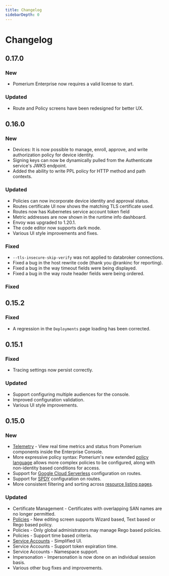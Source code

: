 ```yaml
---
title: Changelog
sidebarDepth: 0
---
```


# Changelog

## 0.17.0

### New
- Pomerium Enterprise now requires a valid license to start.

### Updated

- Route and Policy screens have been redesigned for better UX.

## 0.16.0

### New

- Devices: It is now possible to manage, enroll, approve, and write authorization policy for device identity.
- Signing keys can now be dynamically pulled from the Authenticate service's JWKS endpoint.
- Added the ability to write PPL policy for HTTP method and path contexts.

### Updated

- Policies can now incorporate device identity and approval status.
- Routes certificate UI now shows the matching TLS certificate used.
- Routes now has Kubernetes service account token field
- Metric addresses are now shown in the runtime info dashboard.
- Envoy was upgraded to 1.20.1.
- The code editor now supports dark mode.
- Various UI style improvements and fixes.

### Fixed

- `--tls-insecure-skip-verify` was not applied to databroker connections.
- Fixed a bug in the host rewrite code (thank you @rankinc for reporting).
- Fixed a bug in the way timeout fields were being displayed.
- Fixed a bug in the way route header fields were being ordered.

### Fixed

## 0.15.2

### Fixed

- A regression in the `Deployments` page loading has been corrected.

## 0.15.1

### Fixed

- Tracing settings now persist correctly.

### Updated

- Support configuring multiple audiences for the console.
- Improved configuration validation.
- Various UI style improvements.

## 0.15.0

### New

- [Telemetry] - View real time metrics and status from Pomerium components inside the Enterprise Console.
- More expressive policy syntax: Pomerium's new extended [policy language] allows more complex policies to be configured, along with non-identity based conditions for access.
- Support for [Google Cloud Serverless] configuration on routes.
- Support for [SPDY] configuration on routes.
- More consistent filtering and sorting across [resource listing pages][runtime].

### Updated

- Certificate Management - Certificates with overlapping SAN names are no longer permitted.
- [Policies] - New editing screen supports Wizard based, Text based or Rego based policy.
- Policies - Only global administrators may manage Rego based policies.
- Policies - Support time based criteria.
- [Service Accounts] - Simplified UI.
- Service Accounts - Support token expiration time.
- Service Accounts - Namespace support.
- Impersonation - Impersonation is now done on an individual session basis.
- Various other bug fixes and improvements.

[`signing key`]: /docs/reference/signing-key
[google cloud serverless]: /docs/reference/routes/enable-google-cloud-serverless-authentication
[policies]: /docs/enterprise/reference/manage#policies-2
[policy language]: /docs/enterprise/reference/manage#pomerium-policy-language
[runtime]: /docs/enterprise/reference/reports.md#runtime
[service accounts]: /docs/enterprise/concepts.md#service-accounts
[spdy]: /docs/reference/routes/spdy
[telemetry]: /docs/enterprise/reference/reports.md#traffic
